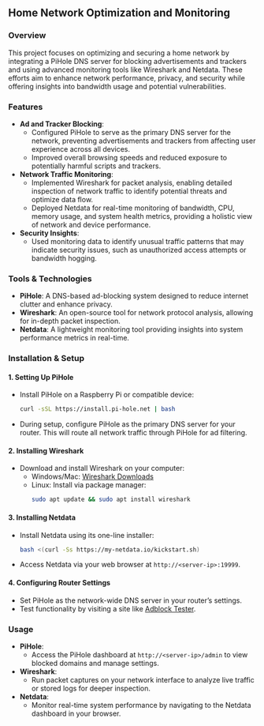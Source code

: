 ## **Home Network Optimization and Monitoring**

### **Overview**
This project focuses on optimizing and securing a home network by integrating a PiHole DNS server for blocking advertisements and trackers and using advanced monitoring tools like Wireshark and Netdata. These efforts aim to enhance network performance, privacy, and security while offering insights into bandwidth usage and potential vulnerabilities.

### **Features**
- **Ad and Tracker Blocking**:
  - Configured PiHole to serve as the primary DNS server for the network, preventing advertisements and trackers from affecting user experience across all devices.
  - Improved overall browsing speeds and reduced exposure to potentially harmful scripts and trackers.
- **Network Traffic Monitoring**:
  - Implemented Wireshark for packet analysis, enabling detailed inspection of network traffic to identify potential threats and optimize data flow.
  - Deployed Netdata for real-time monitoring of bandwidth, CPU, memory usage, and system health metrics, providing a holistic view of network and device performance.
- **Security Insights**:
  - Used monitoring data to identify unusual traffic patterns that may indicate security issues, such as unauthorized access attempts or bandwidth hogging.

### **Tools & Technologies**
- **PiHole**: A DNS-based ad-blocking system designed to reduce internet clutter and enhance privacy.
- **Wireshark**: An open-source tool for network protocol analysis, allowing for in-depth packet inspection.
- **Netdata**: A lightweight monitoring tool providing insights into system performance metrics in real-time.

### **Installation & Setup**
#### **1. Setting Up PiHole**
- Install PiHole on a Raspberry Pi or compatible device:
  ```bash
  curl -sSL https://install.pi-hole.net | bash
  ```
- During setup, configure PiHole as the primary DNS server for your router. This will route all network traffic through PiHole for ad filtering.

#### **2. Installing Wireshark**
- Download and install Wireshark on your computer:
  - Windows/Mac: [Wireshark Downloads](https://www.wireshark.org/download.html)
  - Linux: Install via package manager:
    ```bash
    sudo apt update && sudo apt install wireshark
    ```

#### **3. Installing Netdata**
- Install Netdata using its one-line installer:
  ```bash
  bash <(curl -Ss https://my-netdata.io/kickstart.sh)
  ```
- Access Netdata via your web browser at `http://<server-ip>:19999`.

#### **4. Configuring Router Settings**
- Set PiHole as the network-wide DNS server in your router’s settings.
- Test functionality by visiting a site like [Adblock Tester](https://adblock-tester.com).

### **Usage**
- **PiHole**:
  - Access the PiHole dashboard at `http://<server-ip>/admin` to view blocked domains and manage settings.
- **Wireshark**:
  - Run packet captures on your network interface to analyze live traffic or stored logs for deeper inspection.
- **Netdata**:
  - Monitor real-time system performance by navigating to the Netdata dashboard in your browser.

